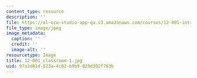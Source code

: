 ```yaml
---
content_type: resource
description: ''
file: https://ol-ocw-studio-app-qa.s3.amazonaws.com/courses/12-001-introduction-to-geology-fall-2013/97a3d81d523a4c02b9b9029d302f783b_12-001_classroom-1.jpg
file_type: image/jpeg
image_metadata:
  caption: ''
  credit: ''
  image-alt: ''
resourcetype: Image
title: 12-001_classroom-1.jpg
uid: 97a3d81d-523a-4c02-b9b9-029d302f783b
---
```

